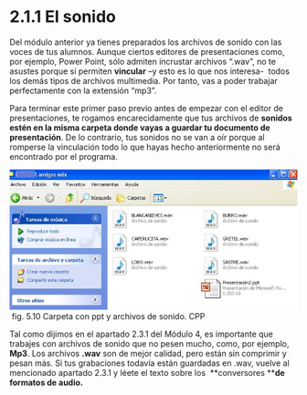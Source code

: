 # 2.1.1 El sonido

Del módulo anterior ya tienes preparados los archivos de sonido con las voces de tus alumnos. Aunque ciertos editores de presentaciones como, por ejemplo, Power Point, sólo admiten incrustar archivos “.wav”, no te asustes porque sí permiten **vincular** –y esto es lo que nos interesa-  todos los demás tipos de archivos multimedia. Por tanto, vas a poder trabajar perfectamente con la extensión “mp3”.

  
Para terminar este primer paso previo antes de empezar con el editor de presentaciones, te rogamos encarecidamente que tus archivos de **sonidos estén en la misma carpeta donde vayas a guardar tu documento de presentación**. De lo contrario, tus sonidos no se van a oír porque al romperse la vinculación todo lo que hayas hecho anteriormente no será encontrado por el programa.


![Carpeta con ppt y archivos de sonido adjuntos](img/carpetapowerpoint.jpg "Carpeta con ppt y archivos de sonido") fig. 5.10 Carpeta con ppt y archivos de sonido. CPP


Tal como dijimos en el apartado 2.3.1 del Módulo 4, es importante que trabajes con archivos de sonido que no pesen mucho, como, por ejemplo, **Mp3**. Los archivos **.wav** son de mejor calidad, pero están sin comprimir y pesan más. Si tus grabaciones todavía están guardadas en .wav, vuelve al mencionado apartado 2.3.1 y léete el texto sobre los  **conversores ****de formatos de audio.**

